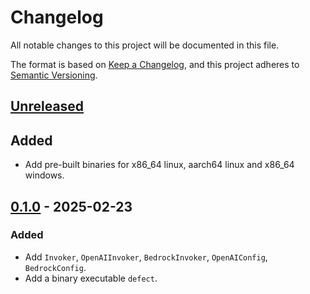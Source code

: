 # Changelog

All notable changes to this project will be documented in this file.

The format is based on [Keep a Changelog](https://keepachangelog.com/en/1.1.0/),
and this project adheres to [Semantic Versioning](https://semver.org/spec/v2.0.0.html).

## [Unreleased]

## Added

- Add pre-built binaries for x86_64 linux, aarch64 linux and x86_64 windows.

## [0.1.0] - 2025-02-23

### Added

- Add `Invoker`, `OpenAIInvoker`, `BedrockInvoker`, `OpenAIConfig`, `BedrockConfig`.
- Add a binary executable `defect`.

[unreleased]: https://github.com/DiscreteTom/defect/compare/v0.1.0...HEAD
[0.1.0]: https://github.com/DiscreteTom/defect/releases/tag/v0.1.0
